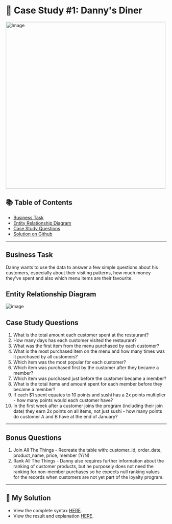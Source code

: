 # 🍜 Case Study #1: Danny's Diner 
<img src="https://user-images.githubusercontent.com/81607668/127727503-9d9e7a25-93cb-4f95-8bd0-20b87cb4b459.png" alt="Image" width="500" height="520">

## 📚 Table of Contents
- [Business Task](https://github.com/PurushothamAbbili/8WeekSQLChallenge/tree/main/Case%20Study%20%231%20-%20Danny's%20Diner#business-task)
- [Entity Relationship Diagram](https://github.com/PurushothamAbbili/8WeekSQLChallenge/tree/main/Case%20Study%20%231%20-%20Danny's%20Diner#entity-relationship-diagram)
- [Case Study Questions](https://github.com/PurushothamAbbili/8WeekSQLChallenge/tree/main/Case%20Study%20%231%20-%20Danny's%20Diner#case-study-questions)
- [Solution on Github](https://github.com/PurushothamAbbili/8-Week-MySQL-Challenge/blob/main/Case%20Study%20%231%20-%20Danny's%20Diner/Solution.md)

***

## Business Task
Danny wants to use the data to answer a few simple questions about his customers, especially about their visiting patterns, how much money they’ve spent and also which menu items are their favourite. 

## Entity Relationship Diagram

![image](https://user-images.githubusercontent.com/81607668/127271130-dca9aedd-4ca9-4ed8-b6ec-1e1920dca4a8.png)

## Case Study Questions

1. What is the total amount each customer spent at the restaurant?
2. How many days has each customer visited the restaurant?
3. What was the first item from the menu purchased by each customer?
4. What is the most purchased item on the menu and how many times was it purchased by all customers?
5. Which item was the most popular for each customer?
6. Which item was purchased first by the customer after they became a member?
7. Which item was purchased just before the customer became a member?
10. What is the total items and amount spent for each member before they became a member?
11. If each $1 spent equates to 10 points and sushi has a 2x points multiplier - how many points would each customer have?
12. In the first week after a customer joins the program (including their join date) they earn 2x points on all items, not just sushi - how many points do customer A and B have at the end of January?

***

## Bonus Questions

1. Join All The Things - Recreate the table with: customer_id, order_date, product_name, price, member (Y/N)
2. Rank All The Things - Danny also requires further information about the ranking of customer products, but he purposely does not need the ranking for non-member purchases so he expects null ranking values for the records when customers are not yet part of the loyalty program.

---
## 🚀 My Solution
* View the complete syntax [HERE](https://github.com/PurushothamAbbili/8WeekSQLChallenge/tree/main/Case%20Study%20%231%20-%20Danny's%20Diner/Syntax).
* View the result and explanation [HERE](https://github.com/PurushothamAbbili/8WeekSQLChallenge/tree/main/Case%20Study%20%231%20-%20Danny's%20Diner/Solution).
